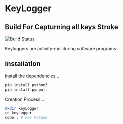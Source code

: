 # KeyLogger
## Build For Capturning all keys Stroke

[![Build Status](https://travis-ci.org/joemccann/dillinger.svg?branch=master)](https://travis-ci.org/joemccann/dillinger)

Keyloggers are activity-monitoring software programs
## Installation

Install the dependencies...

```sh
pip install python3
pip install pynput
```

Creation Process...

```sh
mkdir keyLogger
cd keyLogger
code . # For VsCode 
